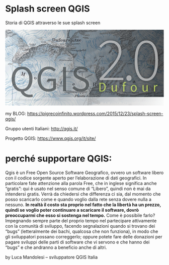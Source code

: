 # Splash screen QGIS
Storia di QGIS  attraverso le sue splash screen

![gif](/splash_QGIS/animazioni/splash_2to380_story.gif)

my BLOG:
https://pigrecoinfinito.wordpress.com/2015/12/23/splash-screen-qgis/

Gruppo utenti Italiani:
http://qgis.it/

Progetto QGIS:
https://www.qgis.org/it/site/

# perché supportare QGIS:
Qgis è un Free Open Source Software Geografico, ovvero un software libero con il codice sorgente aperto per l’elaborazione di dati geografici. In particolare fate attenzione alla parola Free, che in inglese significa anche “gratis”: qui è usato nel senso comune di “Libero”, quindi non è mai da intendersi gratis. Verrà da chiedersi che differenza ci sia, dal momento che posso scaricarlo come e quando voglio dalla rete senza dovere nulla a nessuno. **In realtà il costo sta proprio nel fatto che la libertà ha un prezzo, quindi se voglio poter continuare a scaricare il software, dovrò preoccuparmi che esso si sostenga nel tempo.** Come è possibile farlo? Impegnando sempre parte del proprio tempo nel partecipare attivamente con la comunità di sviluppo, facendo segnalazioni quando si trovano dei “bugs” (letteralmente dei bachi, qualcosa che non funziona), in modo che gli sviluppatori possano correggerlo; oppure potete fare delle donazioni per pagare sviluppi delle parti di software che vi servono e che hanno dei “bugs” e che andranno a beneficio anche di altri.

by Luca Mandolesi – sviluppatore QGIS Italia
